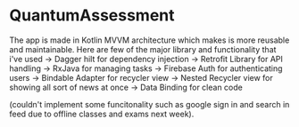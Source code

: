 # QuantumAssessment

The app is made in Kotlin MVVM architecture which makes is more reusable and maintainable.
Here are few of the major library and functionality that i've used 
-> Dagger hilt for dependency injection
-> Retrofit Library for API handling
-> RxJava for managing tasks
-> Firebase Auth for authenticating users
-> Bindable Adapter for recycler view 
-> Nested Recycler view for showing all sort of news at once
-> Data Binding for clean code

(couldn't implement some funcitonality such as google sign in and search in feed due to offline classes and exams next week).
